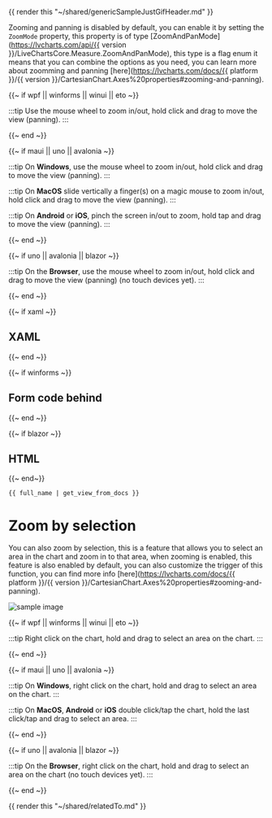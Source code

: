 {{ render this "~/shared/genericSampleJustGifHeader.md" }}

Zooming and panning is disabled by default, you can enable it by setting the `ZoomMode` property, this property is of type
[ZoomAndPanMode](https://lvcharts.com/api/{{ version }}/LiveChartsCore.Measure.ZoomAndPanMode), this type is a flag enum
it means that you can combine the options as you need, you can learn more about zoomming and panning
[here](https://lvcharts.com/docs/{{ platform }}/{{ version }}/CartesianChart.Axes%20properties#zooming-and-panning).


{{~ if wpf || winforms || winui || eto ~}}

:::tip
Use the mouse wheel to zoom in/out, hold click and drag to move the view (panning).
:::

{{~ end ~}}


{{~ if maui || uno || avalonia ~}}

:::tip
On **Windows**, use the mouse wheel to zoom in/out, hold click and drag to move the view (panning).
:::

:::tip
On **MacOS** slide vertically a finger(s) on a magic mouse to zoom in/out, hold click and drag to move the view (panning).
:::

:::tip
On **Android** or **iOS**, pinch the screen in/out to zoom, hold tap and drag to move the view (panning).
:::

{{~ end ~}}


{{~ if uno || avalonia || blazor ~}}

:::tip
On the **Browser**, use the mouse wheel to zoom in/out, hold click and drag to move the view (panning) (no touch devices yet).
:::

{{~ end ~}}

{{~ if xaml ~}}
## XAML
{{~ end ~}}

{{~ if winforms ~}}
## Form code behind
{{~ end ~}}

{{~ if blazor ~}}
## HTML
{{~ end~}}

```
{{ full_name | get_view_from_docs }}
```

# Zoom by selection

You can also zoom by selection, this is a feature that allows you to select an area in the chart and zoom in to that area,
when zooming is enabled, this feature is also enabled by default, you can also customize the trigger of this function, you can
find more info [here](https://lvcharts.com/docs/{{ platform }}/{{ version }}/CartesianChart.Axes%20properties#zooming-and-panning).

<div class="text-center">
    <img src="{{ assets_url }}/docs/{{ unique_name }}/selection-zoom.gif" alt="sample image" />
</div>

{{~ if wpf || winforms || winui || eto ~}}

:::tip
Right click on the chart, hold and drag to select an area on the chart.
:::

{{~ end ~}}


{{~ if maui || uno || avalonia ~}}

:::tip
On **Windows**, right click on the chart, hold and drag to select an area on the chart.
:::

:::tip
On **MacOS**, **Android** or **iOS** double click/tap the chart, hold the last click/tap and drag to select an area.
:::

{{~ end ~}}


{{~ if uno || avalonia || blazor ~}}

:::tip
On the **Browser**, right click on the chart, hold and drag to select an area on the chart (no touch devices yet).
:::

{{~ end ~}}

{{ render this "~/shared/relatedTo.md" }}
